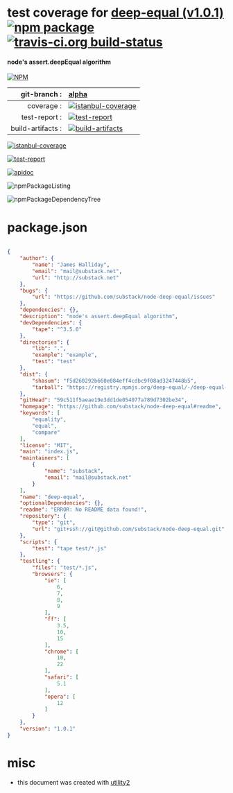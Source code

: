 # test coverage for  [deep-equal (v1.0.1)](https://github.com/substack/node-deep-equal#readme)  [![npm package](https://img.shields.io/npm/v/npmtest-deep-equal.svg?style=flat-square)](https://www.npmjs.org/package/npmtest-deep-equal) [![travis-ci.org build-status](https://api.travis-ci.org/npmtest/node-npmtest-deep-equal.svg)](https://travis-ci.org/npmtest/node-npmtest-deep-equal)
#### node's assert.deepEqual algorithm

[![NPM](https://nodei.co/npm/deep-equal.png?downloads=true)](https://www.npmjs.com/package/deep-equal)

| git-branch : | [alpha](https://github.com/npmtest/node-npmtest-deep-equal/tree/alpha)|
|--:|:--|
| coverage : | [![istanbul-coverage](https://npmtest.github.io/node-npmtest-deep-equal/build/coverage.badge.svg)](https://npmtest.github.io/node-npmtest-deep-equal/build/coverage.html/index.html)|
| test-report : | [![test-report](https://npmtest.github.io/node-npmtest-deep-equal/build/test-report.badge.svg)](https://npmtest.github.io/node-npmtest-deep-equal/build/test-report.html)|
| build-artifacts : | [![build-artifacts](https://npmtest.github.io/node-npmtest-deep-equal/glyphicons_144_folder_open.png)](https://github.com/npmtest/node-npmtest-deep-equal/tree/gh-pages/build)|

[![istanbul-coverage](https://npmtest.github.io/node-npmtest-deep-equal/build/screenCapture.buildCustomOrg.browser.coverage.html.png)](https://npmtest.github.io/node-npmtest-deep-equal/build/coverage.html/index.html)

[![test-report](https://npmtest.github.io/node-npmtest-deep-equal/build/screenCapture.buildCustomOrg.browser.%252Fhome%252Ftravis%252Fbuild%252Fnpmtest%252Fnode-npmtest-deep-equal%252Ftmp%252Fbuild%252Ftest-report.html.png)](https://npmtest.github.io/node-npmtest-deep-equal/build/test-report.html)

[![apidoc](https://npmdoc.github.io/node-npmdoc-deep-equal/build/screenCapture.buildApidoc.browser.%252Fhome%252Ftravis%252Fbuild%252Fnpmdoc%252Fnode-npmdoc-deep-equal%252Ftmp%252Fbuild%252Fapidoc.html.png)](https://npmdoc.github.io/node-npmdoc-deep-equal/build/apidoc.html)

![npmPackageListing](https://npmtest.github.io/node-npmtest-deep-equal/build/screenCapture.npmPackageListing.svg)

![npmPackageDependencyTree](https://npmtest.github.io/node-npmtest-deep-equal/build/screenCapture.npmPackageDependencyTree.svg)



# package.json

```json

{
    "author": {
        "name": "James Halliday",
        "email": "mail@substack.net",
        "url": "http://substack.net"
    },
    "bugs": {
        "url": "https://github.com/substack/node-deep-equal/issues"
    },
    "dependencies": {},
    "description": "node's assert.deepEqual algorithm",
    "devDependencies": {
        "tape": "^3.5.0"
    },
    "directories": {
        "lib": ".",
        "example": "example",
        "test": "test"
    },
    "dist": {
        "shasum": "f5d260292b660e084eff4cdbc9f08ad3247448b5",
        "tarball": "https://registry.npmjs.org/deep-equal/-/deep-equal-1.0.1.tgz"
    },
    "gitHead": "59c511f5aeae19e3dd1de054077a789d7302be34",
    "homepage": "https://github.com/substack/node-deep-equal#readme",
    "keywords": [
        "equality",
        "equal",
        "compare"
    ],
    "license": "MIT",
    "main": "index.js",
    "maintainers": [
        {
            "name": "substack",
            "email": "mail@substack.net"
        }
    ],
    "name": "deep-equal",
    "optionalDependencies": {},
    "readme": "ERROR: No README data found!",
    "repository": {
        "type": "git",
        "url": "git+ssh://git@github.com/substack/node-deep-equal.git"
    },
    "scripts": {
        "test": "tape test/*.js"
    },
    "testling": {
        "files": "test/*.js",
        "browsers": {
            "ie": [
                6,
                7,
                8,
                9
            ],
            "ff": [
                3.5,
                10,
                15
            ],
            "chrome": [
                10,
                22
            ],
            "safari": [
                5.1
            ],
            "opera": [
                12
            ]
        }
    },
    "version": "1.0.1"
}
```



# misc
- this document was created with [utility2](https://github.com/kaizhu256/node-utility2)
